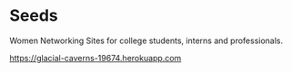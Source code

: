 # Seeds

Women Networking Sites for college students, interns and professionals.

https://glacial-caverns-19674.herokuapp.com
